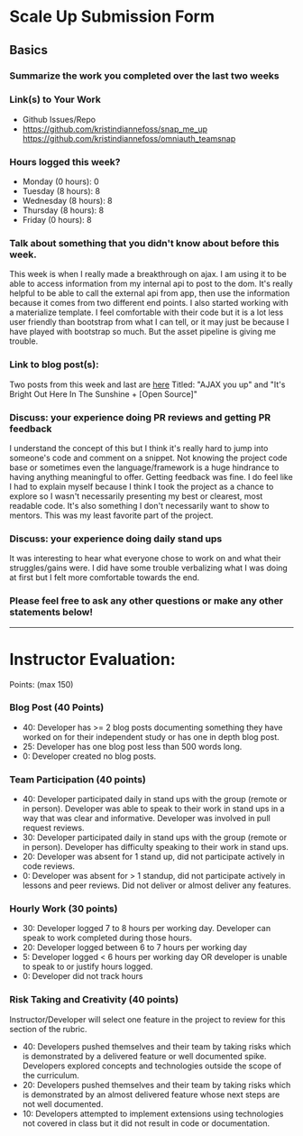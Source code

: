 # Scale Up Submission Form

## Basics

### Summarize the work you completed over the last two weeks

### Link(s) to Your Work

 - Github Issues/Repo
 -   https://github.com/kristindiannefoss/snap_me_up  https://github.com/kristindiannefoss/omniauth_teamsnap

### Hours logged this week?

- Monday (0 hours): 0
- Tuesday (8 hours): 8
- Wednesday (8 hours): 8
- Thursday (8 hours): 8
- Friday (0 hours): 8


### Talk about something that you didn't know about before this week.  
This week is when I really made a breakthrough on ajax.  I am using it to be able to access information from my internal api to post to the dom.  It's really helpful to be able to call the external api from app, then use the information because it comes from two different end points.  I also started working with a materialize template.  I feel comfortable with their code but it is a lot less user friendly than bootstrap from what I can tell, or it may just be because I have played with bootstrap so much.  But the asset pipeline is giving me trouble.  

### Link to blog post(s):
Two posts from this week and last are [here](http://codeschoolforwizardsstarttofinish.blogspot.com/)
Titled: "AJAX you up" and "It's Bright Out Here In The Sunshine + [Open Source]"

### Discuss: your experience doing PR reviews and getting PR feedback
I understand the concept of this but I think it's really hard to jump into someone's code and comment on a snippet.  Not knowing the project code base or sometimes even the language/framework is a huge hindrance to having anything meaningful to offer.  Getting feedback was fine.  I do feel like I had to explain myself because I think I took the project as a chance to explore so I wasn't necessarily presenting my best or clearest, most readable code.  It's also something I don't necessarily want to show to mentors.  This was my least favorite part of the project.  

### Discuss: your experience doing daily stand ups
It was interesting to hear what everyone chose to work on and what their struggles/gains were.  I did have some trouble verbalizing what I was doing at first but I felt more comfortable towards the end.  

### Please feel free to ask any other questions or make any other statements below!

-----

# Instructor Evaluation:

Points: (max 150)

### Blog Post (40 Points)  
  * 40: Developer has >= 2 blog posts documenting something they have worked on for their independent study or has one in depth blog post.
  * 25: Developer has one blog post less than 500 words long.
  * 0: Developer created no blog posts.

### Team Participation (40 points)

  * 40: Developer participated daily in stand ups with the group (remote or in person). Developer was able to speak to their work in stand ups in a way that was clear and informative. Developer was involved in pull request reviews.
  * 30: Developer participated daily in stand ups with the group (remote or in person). Developer has difficulty speaking to their work in stand ups.
  * 20: Developer was absent for 1 stand up, did not participate actively in code reviews.
  * 0: Developer was absent for > 1 standup, did not participate actively in lessons and peer reviews. Did not deliver or almost deliver any features.

### Hourly Work (30 points)

  * 30: Developer logged 7 to 8 hours per working day. Developer can speak to work completed during those hours.
  * 20: Developer logged between 6 to 7 hours per working day
  * 5: Developer logged < 6 hours per working day OR developer is unable to speak to or justify hours logged.
  * 0: Developer did not track hours

### Risk Taking and Creativity (40 points)

  Instructor/Developer will select one feature in the project to review for this section of the rubric.

  * 40: Developers pushed themselves and their team by taking risks which is demonstrated by a delivered feature or well documented spike. Developers explored concepts and technologies outside the scope of the curriculum.
  * 20: Developers pushed themselves and their team by taking risks which is demonstrated by an almost delivered feature whose next steps are not well documented.
  * 10: Developers attempted to implement extensions using technologies not covered in class but it did not result in code or documentation.
